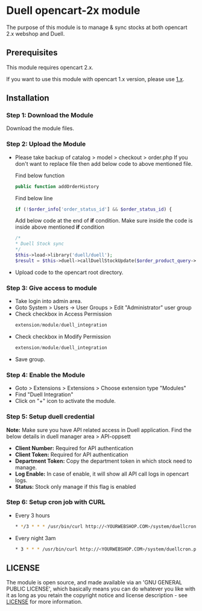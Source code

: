 Duell opencart-2x module
=====================

The purpose of this module is to manage & sync stocks at both opencart 2.x webshop and Duell. 

Prerequisites
-------------

This module requires opencart 2.x.

If you want to use this module with opencart 1.x version, please use [1.x](https://github.com/Kasseservice/opencart-1x).


Installation
------------

### Step 1: Download the Module

Download the module files.

### Step 2: Upload the Module

* Please take backup of catalog > model > checkout > order.php 
  If you don't want to replace file then add below code to above mentioned file.
  
  Find below function 
  ```php
  public function addOrderHistory
  ```
  
  Find below line 
  ```php
  if (!$order_info['order_status_id'] && $order_status_id) {
  ```
  
  Add below code at the end of **if** condition. Make sure inside the code is inside above mentioned **if** condition
  ```php
  /*
  * Duell Stock sync
  */
  $this->load->library('duell/duell');
  $result = $this->duell->callDuellStockUpdate($order_product_query->rows);
  ```
  
* Upload code to the opencart root directory.


### Step 3: Give access to module

* Take login into admin area. 
* Goto System > Users -> User Groups > Edit "Administrator" user group
* Check checkbox in Access Permission
  ```php
  extension/module/duell_integration 
  ```
* Check checkbox in Modify Permission
  ```php
  extension/module/duell_integration  
  ```
* Save group.

### Step 4: Enable the Module

* Goto > Extensions > Extensions > Choose extension type "Modules"
* Find "Duell Integration" 
* Click on "+" icon to activate the module.

### Step 5: Setup duell credential

**Note:** Make sure you have API related access in Duell application. Find the below details in duell manager area > API-oppsett 

* **Client Number:** Required for API authentication
* **Client Token:** Required for API authentication
* **Department Token:** Copy the department token in which stock need to manage.
* **Log Enable:** In case of enable, it will show all API call logs in opencart logs.
* **Status:** Stock only manage if this flag is enabled

### Step 6: Setup cron job with CURL

* Every 3 hours

  ```bash
  * */3 * * * /usr/bin/curl http://<YOURWEBSHOP.COM>/system/duellcron.php >/dev/null 2>&1
  ```
* Every night 3am

  ```bash
  * 3 * * * /usr/bin/curl http://<YOURWEBSHOP.COM>/system/duellcron.php >/dev/null 2>&1
  ```
 
LICENSE
-------

The module is open source, and made available via an 'GNU GENERAL PUBLIC LICENSE', which basically means you can do whatever you like with it as long as you retain the copyright notice and license description - see [LICENSE](../master/LICENSE) for more information.

